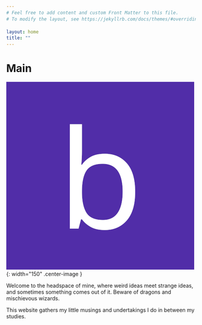 ```yaml
---
# Feel free to add content and custom Front Matter to this file.
# To modify the layout, see https://jekyllrb.com/docs/themes/#overriding-theme-defaults

layout: home
title: ""
---
```


# Main

![blamster19](/assets/images/b.png){: width="150" .center-image }

Welcome to the headspace of mine, where weird ideas meet strange ideas, and sometimes something comes out of it. Beware of dragons and mischievous wizards.

This website gathers my little musings and undertakings I do in between my studies.
